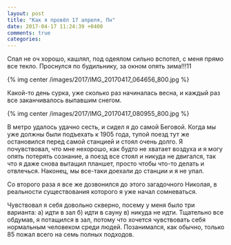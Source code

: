 ```yaml
---
layout: post
title: "Как я провёл 17 апреля, Пн"
date: 2017-04-17 11:24:39 +0400
comments: true
categories: 
---
```

Спал не оч хорошо, кашлял, под одеялом сильно вспотел, с меня прямо все текло. Проснулся по будильнику, за окном опять зима!!!11 

{% img center /images/2017/IMG_20170417_064656_800.jpg %}

Какой-то день сурка, уже сколько раз начиналась весна, и каждый раз все заканчивалось выпавшим снегом.

{% img center /images/2017/IMG_20170417_080955_800.jpg %}


В метро удалось удачно сесть, и сидел я до самой Беговой. Когда мы уже должны были подъехать к 1905 года, тупой поезд тут же остановился перед самой станцией и стоял очень долго. Я почувствовал, что мне нехорошо, как будто не хватает воздуха и я могу опять потерять сознание, а поезд все стоял и никуда не двигался, так что я даже снова вытащил планшет, просто чтобы что-то делать и отвлечься. Наконец, мы все-таки доехали до станции и я не упал.

Со второго раза я все же дозвонился до этого загадочного Николая, в реальности существования которого я уже начал сомневаться.

Чувствовал я себя довольно скверно, посему у меня было три варианта: а) идти в зал б) идти в сауну в) никуда не идти. Тщательно все обдумав, я потащился в зал, потому что хочется чувствовать себя нормальным человеком среди людей. Позанимался, как обычно, только 85 пожал всего на семь полных подходов.